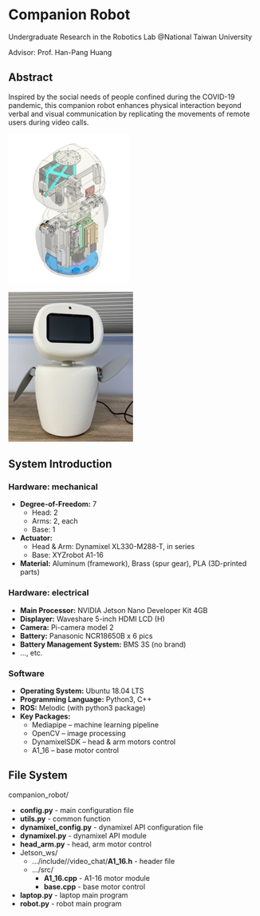 # Companion Robot

Undergraduate Research in the Robotics Lab @National Taiwan University

Advisor: Prof. Han-Pang Huang

## Abstract

Inspired by the social needs of people confined during the COVID-19 pandemic, this companion robot enhances physical interaction beyond verbal and visual communication by replicating the movements of remote users during video calls.

![robot_transparent.png](Picture/robot_transparent.png)

![robot.jpg](Picture/robot.jpg)

## System Introduction

### Hardware: mechanical

- **Degree-of-Freedom:** 7
    - Head: 2
    - Arms: 2, each
    - Base: 1
- **Actuator:**
    - Head & Arm: Dynamixel XL330-M288-T, in series
    - Base: XYZrobot A1-16
- **Material:** Aluminum (framework), Brass (spur gear), PLA (3D-printed parts)

### Hardware: electrical

- **Main Processor:** NVIDIA Jetson Nano Developer Kit 4GB
- **Displayer:** Waveshare 5-inch HDMI LCD (H)
- **Camera:** Pi-camera model 2
- **Battery:** Panasonic NCR18650B x 6 pics
- **Battery Management System:** BMS 3S (no brand)
- …, etc.

### Software

- **Operating System:** Ubuntu 18.04 LTS
- **Programming Language:** Python3, C++
- **ROS:** Melodic (with python3 package)
- **Key Packages:**
    - Mediapipe – machine learning pipeline
    - OpenCV – image processing
    - DynamixelSDK – head & arm motors control
    - A1_16 – base motor control

## File System

companion_robot/

- **config.py** - main configuration file
- **utils.py** - common function
- **dynamixel_config.py** - dynamixel API configuration file
- **dynamixel.py** - dynamixel API module
- **head_arm.py** - head, arm motor control
- Jetson_ws/
    - .../include//video_chat/**A1_16.h** - header file
    - …/src/
        - **A1_16.cpp** - A1-16 motor module
        - **base.cpp** - base motor control
- **laptop.py** - laptop main program
- **robot.py** - robot main program
